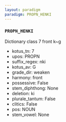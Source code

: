 ```yaml
---
layout: paradigm
paradigm: PROPN_HENKI
---
```

### ` PROPN_HENKI `

Dictionary class 7 front k~g
* kotus_tn: 7
* upos: PROPN
* suffix_regex: nki
* kotus_av: G
* grade_dir: weaken
* harmony: front
* possessive: False
* stem_diphthong: None
* deletion: ki
* plurale_tantum: False
* clitics: False
* pos: NOUN
* stem_vowel: None
